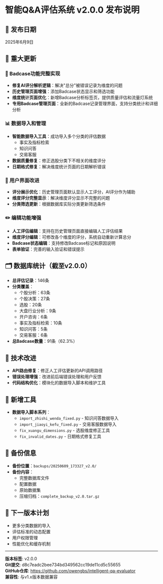 # 智能Q&A评估系统 v2.0.0 发布说明

## 📅 发布日期
2025年6月9日

## 🎉 重大更新

### 🔧 Badcase功能完整实现
- **修复AI评分解析逻辑**：解决"总分"被错误记录为维度的问题
- **历史管理页面增强**：添加Badcase状态显示和筛选功能
- **维度统计页面优化**：新增Badcase分析标签页，提供质量评估和流量灯系统
- **专用Badcase管理页面**：全新的Badcase记录管理界面，支持分类统计和详细分析

### 📊 数据导入和管理
- **智能数据导入工具**：成功导入多个分类的评估数据
  - 事实及指标检索
  - 知识问答 
  - 交易客服
- **数据质量修复**：修正选股分类下不相关的维度评分
- **日期格式修复**：解决维度统计页面的日期解析错误

### 🎯 用户界面改进
- **评分展示优化**：历史管理页面默认显示人工评分，AI评分作为辅助
- **维度评分完整显示**：解决维度评分显示不完整的问题
- **分类筛选更新**：根据数据库实际分类更新筛选条件

### ✏️ 编辑功能增强
- **人工评估编辑**：支持在历史管理页面直接编辑人工评估结果
- **维度评分编辑**：可修改各个维度的评分，系统自动重新计算总分
- **Badcase状态编辑**：支持修改Badcase标记和原因说明
- **表单验证**：完善的输入验证和错误提示

## 🗂️ 数据库统计（截至v2.0.0）
- **总评估记录**：146条
- **分类覆盖**：
  - 个股分析：63条
  - 个股决策：27条  
  - 选股：20条
  - 大盘行业分析：9条
  - 开户咨询：6条
  - 事实及指标检索：10条
  - 知识问答：5条
  - 交易客服：6条
- **总Badcase数量**：91条（62.3%）

## 🔧 技术改进
- **API路由修复**：修正人工评估更新的API调用路径
- **错误处理增强**：改进前后端错误处理和用户反馈
- **代码结构优化**：模块化的数据导入脚本和维护工具

## 🚀 新增工具
- **数据导入脚本系列**：
  - `import_zhishi_wenda_fixed.py` - 知识问答数据导入
  - `import_jiaoyi_kefu_fixed.py` - 交易客服数据导入
  - `fix_xuangu_dimensions.py` - 选股维度修正工具
  - `fix_invalid_dates.py` - 日期格式修复工具

## 📁 备份信息
- **备份位置**：`backups/20250609_173327_v2.0/`
- **备份内容**：
  - 完整数据库文件
  - 配置数据
  - 原始数据集
  - 压缩归档：`complete_backup_v2.0.tar.gz`

## 🔮 下一版本计划
- 更多分类数据的导入
- 评估标准的动态配置
- 用户权限管理
- 性能优化和缓存机制

---
**版本标签**: v2.0.0  
**Git提交**: d8c7eadc2bee734bd349562cc19de11cd5c55655  
**GitHub仓库**: https://github.com/owengbs/intelligent-qa-evaluator  
**兼容性**: 与v1.x版本数据兼容 